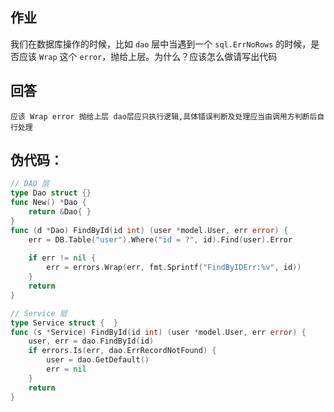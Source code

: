 ## 作业
我们在数据库操作的时候，比如 `dao` 层中当遇到一个 `sql.ErrNoRows` 的时候，是否应该 `Wrap` 这个 `error`，抛给上层。为什么？应该怎么做请写出代码

## 回答
    应该 Wrap error 抛给上层 dao层应只执行逻辑,具体错误判断及处理应当由调用方判断后自行处理

## 伪代码：
```go
// DAO 层
type Dao struct {}
func New() *Dao {
	return &Dao{ }
}
func (d *Dao) FindById(id int) (user *model.User, err error) {
	err = DB.Table("user").Where("id = ?", id).Find(user).Error
	
	if err != nil {
		err = errors.Wrap(err, fmt.Sprintf("FindByIDErr:%v", id))
	}
	return
}
```

```go
// Service 层
type Service struct {  }
func (s *Service) FindById(id int) (user *model.User, err error) {
	user, err = dao.FindById(id)
	if errors.Is(err, dao.ErrRecordNotFound) {
		user = dao.GetDefault()
		err = nil
	}
	return
}
```